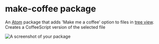 # make-coffee package

An [Atom](https://github.com/atom/atom) package that adds 'Make me a coffee' option to files in [tree view](https://github.com/atom/tree-view).
Creates a CoffeeScript version of the selected file

![A screenshot of your package](https://f.cloud.github.com/assets/69169/2290250/c35d867a-a017-11e3-86be-cd7c5bf3ff9b.gif)
